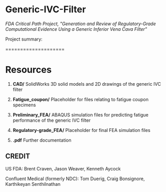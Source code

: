 # Generic-IVC-Filter
*FDA Critical Path Project, "Generation and Review of Regulatory-Grade Computational Evidence Using a Generic Inferior Vena Cava Filter"*

Project summary:

====================

# Resources

1. **CAD/** SolidWorks 3D solid models and 2D drawings of the generic IVC filter

2. **Fatigue_coupon/** Placeholder for files relating to fatigue coupon specimens

3. **Preliminary_FEA/** ABAQUS simulation files for predicting fatigue performance of the generic IVC filter

4. **Regulatory-grade_FEA/** Placeholder for final FEA simulation files

5. **.pdf** Further documentation 


CREDIT
------
US FDA: Brent Craven, Jason Weaver, Kenneth Aycock

Confluent Medical (formerly NDC): Tom Duerig, Craig Bonsignore, Karthikeyan Senthilnathan
